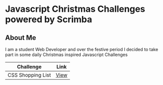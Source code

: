 # Javascript Christmas Challenges powered by Scrimba

## About Me
I am a student Web Developer and over the festive period I decided to take part in some daily Christmas inspired Javascript Challenges

| Challenge | Link|
|-----------|-----|
|  CSS Shopping List | [View](https://aldojack.github.io/Javascrimbas/CSS-Shopping-List/)  |